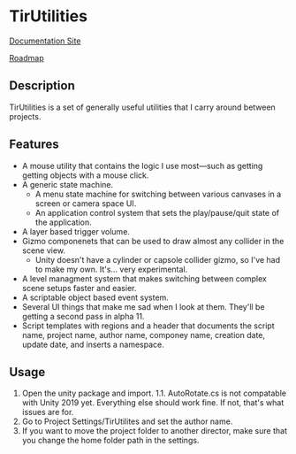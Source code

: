# TirUtilities

[Documentation Site](https://tiranice.github.io/TirUtilities/)

[Roadmap](https://tiranice.github.io/TirUtilities/manual/ROADMAP.html)

## Description

TirUtilities is a set of generally useful utilities that I carry around between projects.

## Features

- A mouse utility that contains the logic I use most—such as getting getting objects with a mouse click.
- A generic state machine.
  - A menu state machine for switching between various canvases in a screen or camera space UI.
  - An application control system that sets the play/pause/quit state of the application.
- A layer based trigger volume.
- Gizmo componenets that can be used to draw almost any collider in the scene view.
  - Unity doesn't have a cylinder or capsole collider gizmo, so I've had to make my own.  It's... very experimental.
- A level managment system that makes switching between complex scene setups faster and easier.
- A scriptable object based event system.
- Several UI things that make me sad when I look at them.  They'll be getting a second pass in alpha 11.
- Script templates with regions and a header that documents the script name, project name, author name, componey name, creation date, update date, and inserts a namespace.

## Usage

1. Open the unity package and import.
  1.1. AutoRotate.cs is not compatable with Unity 2019 yet. Everything else should work fine.  If not, that's what issues are for.
2. Go to Project Settings/TirUtilites and set the author name.
3. If you want to move the project folder to another director, make sure that you change the home folder path in the settings.
